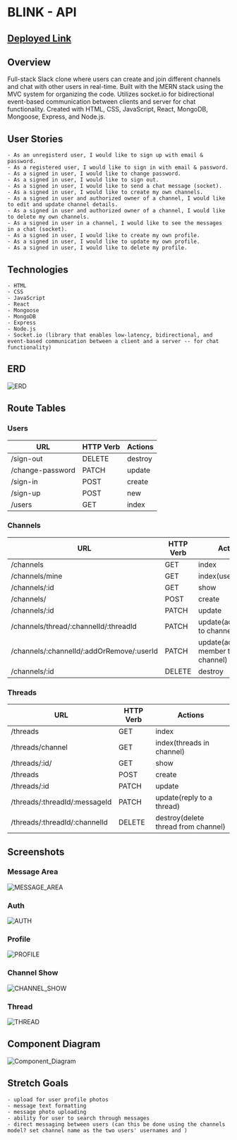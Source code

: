 # BLINK - API

## [Deployed Link](https://blinkchat.netlify.app/)

## Overview

Full-stack Slack clone where users can create and join different channels and chat with other users in real-time. Built with the MERN stack using the MVC system for organizing the code. Utilizes socket.io for bidirectional event-based communication between clients and server for chat functionality. Created with HTML, CSS, JavaScript, React, MongoDB, Mongoose, Express, and Node.js.

## User Stories
```
- As an unregisterd user, I would like to sign up with email & password.
- As a registered user, I would like to sign in with email & password.
- As a signed in user, I would like to change password.
- As a signed in user, I would like to sign out.
- As a signed in user, I would like to send a chat message (socket).
- As a signed in user, I would like to create my own channels.
- As a signed in user and authorized owner of a channel, I would like to edit and update channel details.
- As a signed in user and authorized owner of a channel, I would like to delete my own channels.
- As a signed in user in a channel, I would like to see the messages in a chat (socket).
- As a signed in user, I would like to create my own profile.
- As a signed in user, I would like to update my own profile.
- As a signed in user, I would like to delete my profile.
```

## Technologies
    - HTML
    - CSS
    - JavaScript
    - React
    - Mongoose
    - MongoDB
    - Express
    - Node.js
    - Socket.io (library that enables low-latency, bidirectional, and event-based communication between a client and a server -- for chat functionality)

## ERD
![ERD](images/BLINK_ERD.png)

## Route Tables

### Users

| **URL**              | **HTTP Verb** |**Actions**
|----------------------|---------------|-----------
| /sign-out            | DELETE        | destroy   
| /change-password     | PATCH         | update         
| /sign-in             | POST          | create           
| /sign-up             | POST          | new               
| /users               | GET           | index             

### Channels

| **URL**                                   | **HTTP Verb** |**Actions**
|-------------------------------------------|---------------|-----------
| /channels                                 | GET           | index
| /channels/mine                            | GET           | index(user's)
| /channels/:id                             | GET           | show
| /channels/                                | POST          | create
| /channels/:id                             | PATCH         | update      
| /channels/thread/:channelId/:threadId     | PATCH         | update(add thread to channel)   
| /channels/:channelId/:addOrRemove/:userId | PATCH         | update(add/remove member to/from channel)   
| /channels/:id          | DELETE        | destroy     

### Threads

| **URL**                       | **HTTP Verb** |**Actions**
|-------------------------------|---------------|-----------
| /threads                      | GET           | index
| /threads/channel              | GET           | index(threads in channel)
| /threads/:id/                 | GET           | show  
| /threads                      | POST          | create  
| /threads/:id                  | PATCH         | update  
| /threads/:threadId/:messageId | PATCH         | update(reply to a thread)
| /threads/:threadId/:channelId | DELETE        | destroy(delete thread from channel)

## Screenshots

### Message Area

![MESSAGE_AREA](images/channel.png)

### Auth

![AUTH](images/AUTH.png)

### Profile

![PROFILE](images/PROFILE.png)

### Channel Show

![CHANNEL_SHOW](images/CHANNEL_SEARCH.png)

### Thread

![THREAD](images/THREAD.png)

## Component Diagram

![Component_Diagram](images/component_diagram.png)

## Stretch Goals
    - upload for user profile photos
    - message text formatting
    - message photo uploading
    - ability for user to search through messages
    - direct messaging between users (can this be done using the channels model? set channel name as the two users' usernames and )